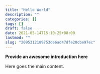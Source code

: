```yaml
---
title: "Hello World"
description: ""
categories: []
tags: []
draft: false
date: 2021-05-14T15:10:25+08:00
lastmod: ""
slug: "2095312189753de6ad47dfe20cbe97ec"
---
```


**Provide an awesome introduction here**
<!--more-->

Here goes the main content.
